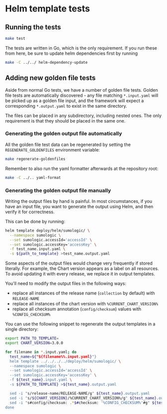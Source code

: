 # Helm template tests

## Running the tests

```sh
make test
```

The tests are written in Go, which is the only requirement. If you run these from here, be sure to update helm dependencies first by running

```sh
make -C ../../ helm-dependency-update
```

## Adding new golden file tests

Aside from normal Go tests, we have a number of golden file tests. Golden file tests are automatically discovered - any file matching
`*.input.yaml` will be picked up as a golden file input, and the framework will expect a corresponding `*.output.yaml` to exist in the same
directory.

The files can be placed in any subdirectory, including nested ones. The only requirement is that they should be placed in the same one.

### Generating the golden output file automatically

All the golden file test data can be regenerated by setting the `REGENERATE_GOLDENFILES` environment variable:

```bash
make regenerate-goldenfiles
```

Remember to also run the yaml formatter afterwards at the repository root:

```bash
make -C ../.. yaml-format
```

### Generating the golden output file manually

Writing the output files by hand is painful. In most circumstances, if you have an input file, you want to generate the output using Helm,
and then verify it for correctness.

This can be done by running:

```bash
helm template deploy/helm/sumologic/ \
  --namespace sumologic \
  --set sumologic.accessId='accessId' \
  --set sumologic.accessKey='accessKey' \
  -f test_name.input.yaml \
  -s ${path_to_template} >test_name.output.yaml
```

Some aspects of the output files would change very frequently if stored literally. For example, the Chart version appears as a label on all
resources. To avoid updating it with every release, we replace it in output templates.

You'll need to modify the output files in the following ways:

- replace all instances of the release name (`collection` by default) with `RELEASE-NAME`
- replace all instances of the chart version with `%CURRENT_CHART_VERSION%`
- replace all checksum annotation (`config/checksum`) values with `%CONFIG_CHECKSUM%`

You can use the following snippet to regenerate the output templates in a single directory:

```bash
export PATH_TO_TEMPLATE=
export CHART_VERSION=3.0.0

for filename in *.input.yaml; do
  test_name=${"${filename%%.input.yaml}"}
  helm template ../../../../deploy/helm/sumologic/ \
  --namespace sumologic \
  --set sumologic.accessId='accessId' \
  --set sumologic.accessKey='accessKey' \
  -f ${test_name}.input.yaml \
  -s ${PATH_TO_TEMPLATE} >${test_name}.output.yaml

  sed -i "s/release-name/RELEASE-NAME/g" ${test_name}.output.yaml
  sed -i "s/${CHART_VERSION}/%CURRENT_CHART_VERSION%/g" ${test_name}.output.yaml
  sed -i "s#config/checksum: .*$#checksum: '%CONFIG_CHECKSUM%'#g" ${test_name}.output.yaml
done

```
